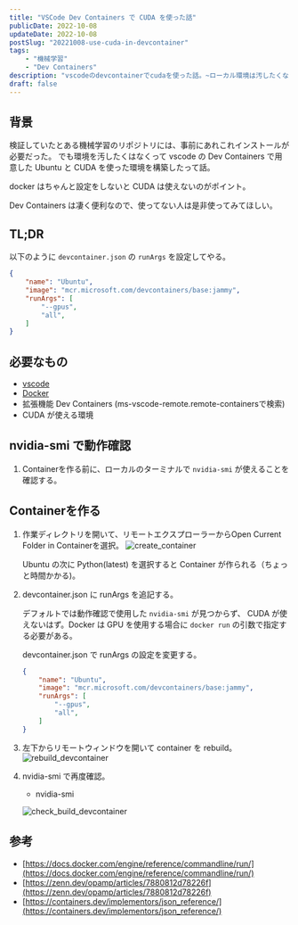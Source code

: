 ```yaml
---
title: "VSCode Dev Containers で CUDA を使った話"
publicDate: 2022-10-08
updateDate: 2022-10-08
postSlug: "20221008-use-cuda-in-devcontainer"
tags: 
    - "機械学習"
    - "Dev Containers"
description: "vscodeのdevcontainerでcudaを使った話。~ローカル環境は汚したくない~"
draft: false
---
```


## 背景

検証していたとある機械学習のリポジトリには、事前にあれこれインストールが必要だった。
でも環境を汚したくはなくって vscode の Dev Containers で用意した Ubuntu と CUDA を使った環境を構築したって話。

docker はちゃんと設定をしないと CUDA は使えないのがポイント。

Dev Containers は凄く便利なので、使ってない人は是非使ってみてほしい。

## TL;DR

以下のように `devcontainer.json` の `runArgs` を設定してやる。

```json
{
    "name": "Ubuntu",
    "image": "mcr.microsoft.com/devcontainers/base:jammy",
    "runArgs": [
        "--gpus",
        "all",
    ]
}
```

## 必要なもの

- [vscode](https://azure.microsoft.com/ja-jp/products/visual-studio-code/)
- [Docker](https://www.docker.com/)
- 拡張機能 Dev Containers (ms-vscode-remote.remote-containersで検索)
- CUDA が使える環境

## nvidia-smi で動作確認

1. Containerを作る前に、ローカルのターミナルで `nvidia-smi` が使えることを確認する。

## Containerを作る

1. 作業ディレクトリを開いて、リモートエクスプローラーからOpen Current Folder in Containerを選択。
    ![create_container](https://pub-84d41e6313b44efba113a9c7376726ba.r2.dev/2022/create_container.png)

    Ubuntu の次に Python(latest) を選択すると Container が作られる（ちょっと時間かかる)。

2. devcontainer.json に runArgs を追記する。

    デフォルトでは動作確認で使用した `nvidia-smi` が見つからず、 CUDA が使えないはず。Docker は GPU を使用する場合に `docker run` の引数で指定する必要がある。

    devcontainer.json で runArgs の設定を変更する。

    ```json
    {
        "name": "Ubuntu",
        "image": "mcr.microsoft.com/devcontainers/base:jammy",
        "runArgs": [
            "--gpus",
            "all",
        ]
    }
    ```


3. 左下からリモートウィンドウを開いて container を rebuild。
    ![rebuild_devcontainer](https://pub-84d41e6313b44efba113a9c7376726ba.r2.dev/2022/rebuild.png)

4. nvidia-smi で再度確認。
    - nvidia-smi

    ![check_build_devcontainer](https://pub-84d41e6313b44efba113a9c7376726ba.r2.dev/2022/check_build_devcontainer.png)


## 参考
- [https://docs.docker.com/engine/reference/commandline/run/](https://docs.docker.com/engine/reference/commandline/run/)
- [https://zenn.dev/opamp/articles/7880812d78226f](https://zenn.dev/opamp/articles/7880812d78226f)
- [https://containers.dev/implementors/json_reference/](https://containers.dev/implementors/json_reference/)